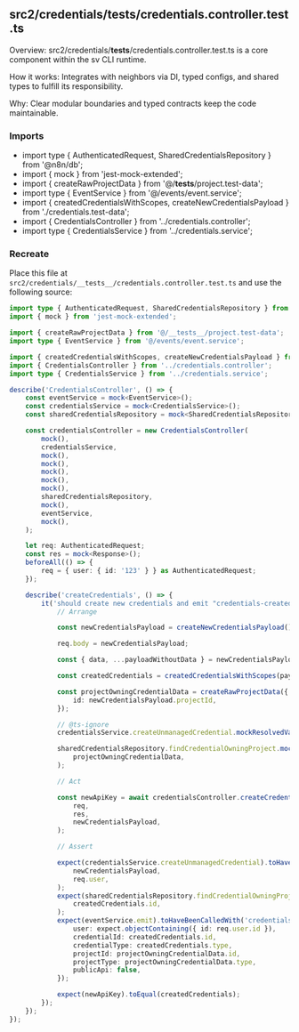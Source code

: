 ## src2/credentials/__tests__/credentials.controller.test.ts

Overview: src2/credentials/__tests__/credentials.controller.test.ts is a core component within the sv CLI runtime.

How it works: Integrates with neighbors via DI, typed configs, and shared types to fulfill its responsibility.

Why: Clear modular boundaries and typed contracts keep the code maintainable.

### Imports

- import type { AuthenticatedRequest, SharedCredentialsRepository } from '@n8n/db';
- import { mock } from 'jest-mock-extended';
- import { createRawProjectData } from '@/__tests__/project.test-data';
- import type { EventService } from '@/events/event.service';
- import { createdCredentialsWithScopes, createNewCredentialsPayload } from './credentials.test-data';
- import { CredentialsController } from '../credentials.controller';
- import type { CredentialsService } from '../credentials.service';

### Recreate

Place this file at `src2/credentials/__tests__/credentials.controller.test.ts` and use the following source:

```ts
import type { AuthenticatedRequest, SharedCredentialsRepository } from '@n8n/db';
import { mock } from 'jest-mock-extended';

import { createRawProjectData } from '@/__tests__/project.test-data';
import type { EventService } from '@/events/event.service';

import { createdCredentialsWithScopes, createNewCredentialsPayload } from './credentials.test-data';
import { CredentialsController } from '../credentials.controller';
import type { CredentialsService } from '../credentials.service';

describe('CredentialsController', () => {
	const eventService = mock<EventService>();
	const credentialsService = mock<CredentialsService>();
	const sharedCredentialsRepository = mock<SharedCredentialsRepository>();

	const credentialsController = new CredentialsController(
		mock(),
		credentialsService,
		mock(),
		mock(),
		mock(),
		mock(),
		mock(),
		sharedCredentialsRepository,
		mock(),
		eventService,
		mock(),
	);

	let req: AuthenticatedRequest;
	const res = mock<Response>();
	beforeAll(() => {
		req = { user: { id: '123' } } as AuthenticatedRequest;
	});

	describe('createCredentials', () => {
		it('should create new credentials and emit "credentials-created"', async () => {
			// Arrange

			const newCredentialsPayload = createNewCredentialsPayload();

			req.body = newCredentialsPayload;

			const { data, ...payloadWithoutData } = newCredentialsPayload;

			const createdCredentials = createdCredentialsWithScopes(payloadWithoutData);

			const projectOwningCredentialData = createRawProjectData({
				id: newCredentialsPayload.projectId,
			});

			// @ts-ignore
			credentialsService.createUnmanagedCredential.mockResolvedValue(createdCredentials);

			sharedCredentialsRepository.findCredentialOwningProject.mockResolvedValue(
				projectOwningCredentialData,
			);

			// Act

			const newApiKey = await credentialsController.createCredentials(
				req,
				res,
				newCredentialsPayload,
			);

			// Assert

			expect(credentialsService.createUnmanagedCredential).toHaveBeenCalledWith(
				newCredentialsPayload,
				req.user,
			);
			expect(sharedCredentialsRepository.findCredentialOwningProject).toHaveBeenCalledWith(
				createdCredentials.id,
			);
			expect(eventService.emit).toHaveBeenCalledWith('credentials-created', {
				user: expect.objectContaining({ id: req.user.id }),
				credentialId: createdCredentials.id,
				credentialType: createdCredentials.type,
				projectId: projectOwningCredentialData.id,
				projectType: projectOwningCredentialData.type,
				publicApi: false,
			});

			expect(newApiKey).toEqual(createdCredentials);
		});
	});
});

```
